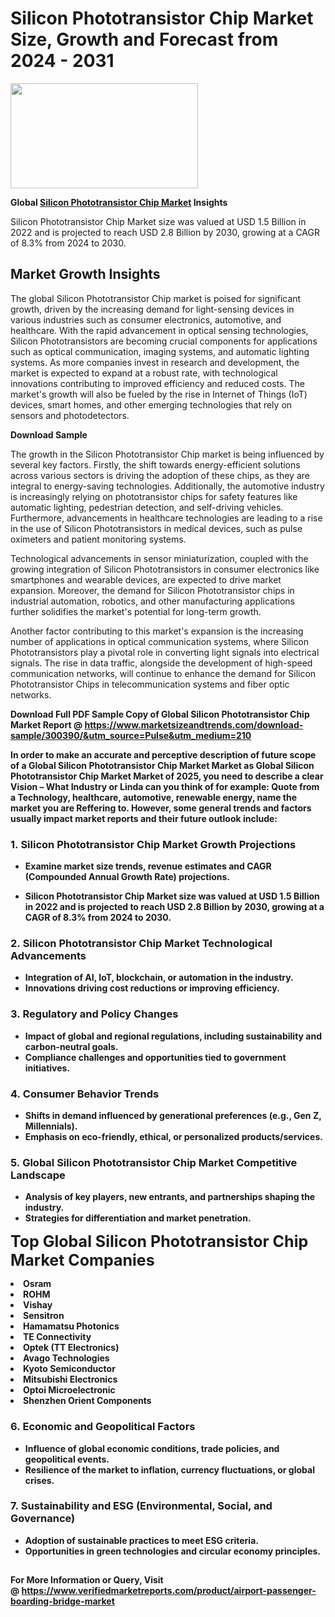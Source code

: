<H1>Silicon Phototransistor Chip Market Size, Growth and Forecast from 2024 - 2031</H1><img class="aligncenter size-medium wp-image-584254" src="https://thirdeyenews.in/wp-content/uploads/2024/09/Global-Market-Research-300x168.jpeg" alt="" width="300" height="168" /><p><strong>Global&nbsp;<a href="https://www.marketsizeandtrends.com/download-sample/300390/&amp;utm_source=Pulse&amp;utm_medium=210">Silicon Phototransistor Chip Market</a> Insights</strong></p><p>Silicon Phototransistor Chip Market size was valued at USD 1.5 Billion in 2022 and is projected to reach USD 2.8 Billion by 2030, growing at a CAGR of 8.3% from 2024 to 2030.</p><p><h2>Market Growth Insights</h2> <p>The global Silicon Phototransistor Chip market is poised for significant growth, driven by the increasing demand for light-sensing devices in various industries such as consumer electronics, automotive, and healthcare. With the rapid advancement in optical sensing technologies, Silicon Phototransistors are becoming crucial components for applications such as optical communication, imaging systems, and automatic lighting systems. As more companies invest in research and development, the market is expected to expand at a robust rate, with technological innovations contributing to improved efficiency and reduced costs. The market's growth will also be fueled by the rise in Internet of Things (IoT) devices, smart homes, and other emerging technologies that rely on sensors and photodetectors.</p> <p><strong>Download Sample</strong></p> <p>The growth in the Silicon Phototransistor Chip market is being influenced by several key factors. Firstly, the shift towards energy-efficient solutions across various sectors is driving the adoption of these chips, as they are integral to energy-saving technologies. Additionally, the automotive industry is increasingly relying on phototransistor chips for safety features like automatic lighting, pedestrian detection, and self-driving vehicles. Furthermore, advancements in healthcare technologies are leading to a rise in the use of Silicon Phototransistors in medical devices, such as pulse oximeters and patient monitoring systems.</p> <p>Technological advancements in sensor miniaturization, coupled with the growing integration of Silicon Phototransistors in consumer electronics like smartphones and wearable devices, are expected to drive market expansion. Moreover, the demand for Silicon Phototransistor chips in industrial automation, robotics, and other manufacturing applications further solidifies the market's potential for long-term growth.</p> <p>Another factor contributing to this market's expansion is the increasing number of applications in optical communication systems, where Silicon Phototransistors play a pivotal role in converting light signals into electrical signals. The rise in data traffic, alongside the development of high-speed communication networks, will continue to enhance the demand for Silicon Phototransistor Chips in telecommunication systems and fiber optic networks.</p> <p><strong></p><p><span class=""><strong>Download Full PDF Sample Copy of Global Silicon Phototransistor Chip Market Report</strong> @ <a href="https://www.marketsizeandtrends.com/download-sample/300390/&amp;utm_source=Pulse&amp;utm_medium=210" target="_blank">https://www.marketsizeandtrends.com/download-sample/300390/&amp;utm_source=Pulse&amp;utm_medium=210</a></span></p><p>In order to make an accurate and perceptive description of future scope of a Global&nbsp;Silicon Phototransistor Chip Market Market as Global&nbsp;Silicon Phototransistor Chip Market Market of 2025, you need to describe a clear Vision &ndash; What Industry or Linda can you think of for example: Quote from a Technology, healthcare, automotive, renewable energy, name the market you are Reffering to. However, some general trends and factors usually impact market reports and their future outlook include:</p><h3>1.&nbsp;<strong>Silicon Phototransistor Chip Market Growth Projections</strong></h3><ul><li>Examine market size trends, revenue estimates and CAGR (Compounded Annual Growth Rate) projections.</li><li><p>Silicon Phototransistor Chip Market size was valued at USD 1.5 Billion in 2022 and is projected to reach USD 2.8 Billion by 2030, growing at a CAGR of 8.3% from 2024 to 2030.</p></li></ul><h3>2.&nbsp;<strong>Silicon Phototransistor Chip Market Technological Advancements</strong></h3><ul><li>Integration of AI, IoT, blockchain, or automation in the industry.</li><li>Innovations driving cost reductions or improving efficiency.</li></ul><h3>3.&nbsp;<strong>Regulatory and Policy Changes</strong></h3><ul><li>Impact of global and regional regulations, including sustainability and carbon-neutral goals.</li><li>Compliance challenges and opportunities tied to government initiatives.</li></ul><h3>4.&nbsp;<strong>Consumer Behavior Trends</strong></h3><ul><li>Shifts in demand influenced by generational preferences (e.g., Gen Z, Millennials).</li><li>Emphasis on eco-friendly, ethical, or personalized products/services.</li></ul><h3>5.&nbsp;<strong>Global Silicon Phototransistor Chip Market Competitive Landscape</strong></h3><ul><li>Analysis of key players, new entrants, and partnerships shaping the industry.</li><li>Strategies for differentiation and market penetration.</li></ul><p data-pm-slice="1 1 []"><span style="color: inherit; font-family: inherit; font-size: 25px;">Top Global Silicon Phototransistor Chip Market Companies</span></p><div class="" data-test-id=""><p><li>Osram</li><li> ROHM</li><li> Vishay</li><li> Sensitron</li><li> Hamamatsu Photonics</li><li> TE Connectivity</li><li> Optek (TT Electronics)</li><li> Avago Technologies</li><li> Kyoto Semiconductor</li><li> Mitsubishi Electronics</li><li> Optoi Microelectronic</li><li> Shenzhen Orient Components</li></p></div><h3>6.&nbsp;<strong>Economic and Geopolitical Factors</strong></h3><ul><li>Influence of global economic conditions, trade policies, and geopolitical events.</li><li>Resilience of the market to inflation, currency fluctuations, or global crises.</li></ul><h3>7.&nbsp;<strong>Sustainability and ESG (Environmental, Social, and Governance)</strong></h3><ul><li>Adoption of sustainable practices to meet ESG criteria.</li><li>Opportunities in green technologies and circular economy principles.</li></ul><h2><strong style="font-size: 14px;">For More Information or Query, Visit @&nbsp;</strong><a style="background-color: #ffffff; font-size: 14px;" href="https://www.marketsizeandtrends.com/report/silicon-phototransistor-chip-market/" target="_blank">https://www.verifiedmarketreports.com/product/airport-passenger-boarding-bridge-market</a></h2>

